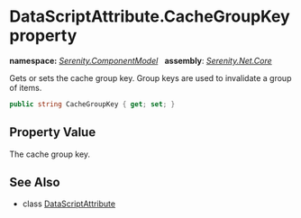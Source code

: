 # DataScriptAttribute.CacheGroupKey property
**namespace:** *[Serenity.ComponentModel](../../README.md#serenity.componentmodel-namespace)*   **assembly**: *[Serenity.Net.Core](../../README.md)*

Gets or sets the cache group key. Group keys are used to invalidate a group of items.

```csharp
public string CacheGroupKey { get; set; }
```

## Property Value

The cache group key.

## See Also

* class [DataScriptAttribute](../DataScriptAttribute.md)